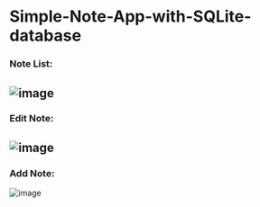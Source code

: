 # Simple-Note-App-with-SQLite-database
### Note List:
![image](https://github.com/sarapmagcode/Simple-Note-App-with-SQLite-database/assets/85553852/3176a2c9-a1de-4114-9683-be69c986832d)
---
### Edit Note:
![image](https://github.com/sarapmagcode/Simple-Note-App-with-SQLite-database/assets/85553852/75a6a82c-ce12-4051-b1d6-0c015d205875)  
---
### Add Note:
![image](https://github.com/sarapmagcode/Simple-Note-App-with-SQLite-database/assets/85553852/36be004a-b118-4d5d-a073-947b923af388)
